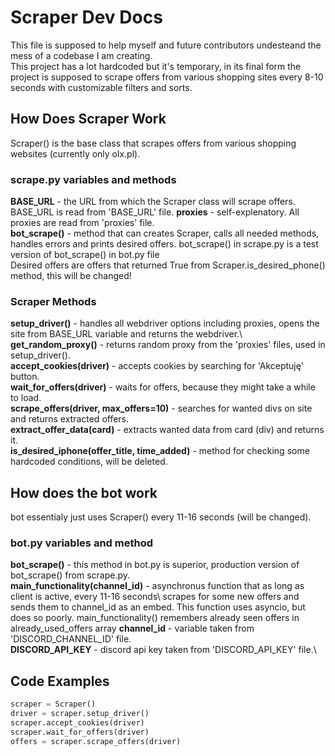 # Scraper Dev Docs
This file is supposed to help myself and future contributors undesteand the mess of a codebase I am creating.\
This project has a lot hardcoded but it's temporary, in its final form the project is supposed to scrape offers from 
various shopping sites every 8-10 seconds with customizable filters and sorts. 

## How Does Scraper Work
Scraper() is the base class that scrapes offers from various shopping websites (currently only olx.pl).

### scrape.py variables and methods
**BASE_URL** - the URL from which the Scraper class will scrape offers. BASE_URL is read from 'BASE_URL' file.
**proxies** - self-explenatory. All proxies are read from 'proxies' file.\
**bot_scrape()** - method that can creates Scraper, calls all needed methods, handles errors and prints desired offers. 
bot_scrape() in scrape.py is a test version of bot_scrape() in bot.py file\
Desired offers are offers that returned True from Scraper.is_desired_phone() method, this will be changed!

### Scraper Methods
**setup_driver()** - handles all webdriver options including proxies, opens the site from BASE_URL variable and returns
the webdriver.\ 
**get_random_proxy()** - returns random proxy from the 'proxies' files, used in setup_driver().\
**accept_cookies(driver)** - accepts cookies by searching for 'Akceptuję' button.\
**wait_for_offers(driver)** - waits for offers, because they might take a while to load.\
**scrape_offers(driver, max_offers=10)** - searches for wanted divs on site and returns extracted offers.\
**extract_offer_data(card)** - extracts wanted data from card (div) and returns it.\
**is_desired_iphone(offer_title, time_added)** - method for checking some hardcoded conditions, will be deleted. 

## How does the bot work
bot essentialy just uses Scraper() every 11-16 seconds (will be changed).

### bot.py variables and method
**bot_scrape()** - this method in bot.py is superior, production version of bot_scrape() from scrape.py.\
**main_functionality(channel_id)** - asynchronus function that as long as client is active, every 11-16 seconds\ 
scrapes for some new offers and sends them to channel_id as an embed. This function uses asyncio, but does so poorly. 
main_functionality() remembers already seen offers in already_used_offers array
**channel_id** - variable taken from 'DISCORD_CHANNEL_ID' file.\
**DISCORD_API_KEY** - discord api key taken from 'DISCORD_API_KEY' file.\

## Code Examples
```python
scraper = Scraper()
driver = scraper.setup_driver()
scraper.accept_cookies(driver)
scraper.wait_for_offers(driver)
offers = scraper.scrape_offers(driver)
```
